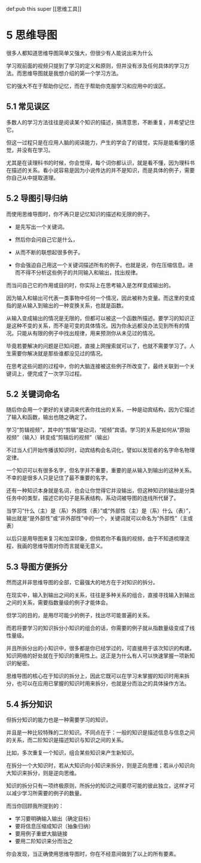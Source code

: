 def:pub this super [[思维工具]]


# 5 思维导图

很多人都知道思维导图简单又强大，但很少有人能说出来为什么

学习观前面的视频只提到了学习的定义和原则，但并没有涉及任何具体的学习方法。而思维导图就是我想介绍的第一个学习方法。

它的强大不在于帮助你记忆，而在于帮助你克服学习和应用中的误区。

## 5.1 常见误区

多数人的学习方法往往是阅读某个知识的描述，搞清意思，不断重复，并希望记住它。

但这一过程只是在应用人脑的阅读能力，产生的学会了的错觉，实际是能看懂的感觉，并没有在学习。

尤其是在读理科书的时候，你会觉得，每个词你都认识，就是看不懂，因为理科书在描述的关系。看小说容易是因为小说传达的并不是知识，而是具体的例子，需要你自己从中提取道理。

## 5.2 导图引导归纳

而使用思维导图时，你不再只是记忆知识的描述和无限的例子。

-   是先写出一个关键词。
    
-   然后你会问自己它是什么，
    
-   从而不断的联想起很多例子。
    
-   你会强迫自己用这一个关键词描述所有的例子。也就是说，你在压缩信息。进而不得不分析这些例子的共同输入和输出，找出规律。
    

而当问自己它的作用或目的时，你实际上在思考输入是怎样变成输出的。

因为输入和输出可代表一类事物中任何一个情况，因此被称为变量。而这里的变成指的是从输入到输出的一种变换关系，也就是函数。

从输入变成输出的情况是无限的，但都可以被这一个函数所描述。要学习的知识正是这种不变的关系，而不是可变的具体情况。因为你永远都没办法见到所有的情况。只能从有限的例子中找出规律，用来预测你从未见过的情况。

毕竟若要解决的问题是已知问题，直接上网搜索就可以了，也就不需要学习了。人生需要你解决就是那些谁都没见过的情况。

在思考这些问题的过程中，你的大脑连接被这些例子所改变了，最终关联到一个关键词上，便完成了一次学习过程。

## 5.2 关键词命名

随后你会用一个更好的关键词来代表你找出的关系，一种是动宾结构，因为它描述了输入和函数，输出也随之确定了。

学习“剪辑视频”，其中的“剪辑”是动词，“视频”宾语。学习的关系是如何从“原始视频”（输入）转变成“剪辑后的视频”（输出）

不过当人们开始传播该知识时，动宾结构会名词化，譬如以发现者的名字命名物理定律。

一个知识可以有很多名字，但名字并不重要，重要的是从输入到输出的这种关系。不幸的是很多人只是记住了最不重要的名字。

还有一种知识本身就是名词，也会让你觉得它并没输出，但这种知识的输出是分类任务中的类型，描述它的句子是系表结构，系动词被导图的连线所代替了。

当学习“什么（主）是（系）外部性（表）”或“外部性（主）是（系）什么（表）”，输出就是“是外部性”或“非外部性”中的一个，关键词就可以命名为“外部性”（主或表）

以后只是用导图来复习和加深印象，但倘若你不看我的视频，由于不知道梳理流程，我画的思维导图对你而言就毫无意义。

## 5.3 导图方便拆分

然而这并非思维导图的全部，它最强大的地方在于对知识的拆分。

在现实中，输入到输出之间的关系，往往是多种关系的组合，直接寻找输入到输出之间的关系，需要指数量级的例子才能体会。

但学习的目的，是用尽可能少的例子，找出尽可能普遍的关系。

而若将要学习的知识拆分小知识的组合的话，你需要的例子就从指数量级变成了线性量级。

并且所拆分出的小知识中，很多都是你已经学过的，可直接用于该次知识的构建。知识网络的好处就在于知识的重用性上。这正是为什么有人可以快速掌握一项新知识的秘密。

思维导图的核心在于知识的拆分上，因此它既可以在学习未掌握的知识时用来拆分，也可以在应用已掌握的知识时用来拆分，也就是分而治之的具体操作方法。

## 5.4 拆分知识

但拆分知识的能力也是一种需要学习的知识，

并且是一种比较特殊的二阶知识。不同点在于：一般的知识是描述信息与信息之间的关系，而二阶知识是描述知识与知识之间的关系。

比如，多次重复一个知识，组合某些知识来产生新知识。

在拆分一个大知识时，若从大知识向小知识来拆分，则是正向思维；若从小知识向大知识来拆分，则是逆向思维。

知识的拆分只有一项终极原则，所拆分的知识之间要尽可能的彼此独立，这样才可以减少学习所需要的例子的数量。

而当你回顾我所提到的：

-   学习要明确输入输出（确定目标）
-   要将信息压缩成知识（抽象归纳）
-   要用例子重塑大脑链接
-   要用二阶知识来分而治之

你会发现，当正确使用思维导图时，你在不经意间做到了以上的所有要素。